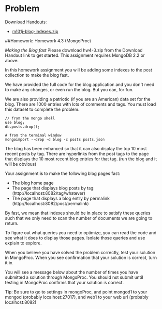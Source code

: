 # Problem
Download Handouts:
 - <a href="https://university.mongodb.com/static/MongoDB_2017_M101J_January/handouts/m101j-blog-indexes.14f2dcc030f8.zip">m101j-blog-indexes.zip</a>

##Homework: Homework 4.3 (MongoProc)

*Making the Blog fast*
Please download hw4-3.zip from the Download Handout link to get started. This assignment requires MongoDB 2.2 or above.

In this homework assignment you will be adding some indexes to the post collection to make the blog fast.

We have provided the full code for the blog application and you don't need to make any changes, or even run the blog. But you can, for fun.

We are also providing a patriotic (if you are an American) data set for the blog. There are 1000 entries with lots of comments and tags. You must load this dataset to complete the problem.

    // from the mongo shell
    use blog;
    db.posts.drop();
    
	# from the terminal window 
	mongoimport --drop -d blog -c posts posts.json

The blog has been enhanced so that it can also display the top 10 most recent posts by tag. There are hyperlinks from the post tags to the page that displays the 10 most recent blog entries for that tag. (run the blog and it will be obvious)

Your assignment is to make the following blog pages fast:

 - The blog home page
 - The page that displays blog posts by tag (http://localhost:8082/tag/whatever)
 - The page that displays a blog entry by permalink (http://localhost:8082/post/permalink)

By fast, we mean that indexes should be in place to satisfy these queries such that we only need to scan the number of documents we are going to return.

To figure out what queries you need to optimize, you can read the code and see what it does to display those pages. Isolate those queries and use explain to explore.

When you believe you have solved the problem correctly, test your solution in MongoProc. When you see confirmation that your solution is correct, turn it in.

You will see a message below about the number of times you have submitted a solution through MongoProc. You should not submit until testing in MongoProc confirms that your solution is correct.

Tip: Be sure to go to settings in mongoProc, and point mongod1 to your mongod (probably localhost:27017), and web1 to your web url (probably localhost:8082)